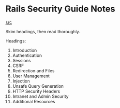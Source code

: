 # Rails Security Guide Notes
[src](https://guides.rubyonrails.org/security.html)

Skim headings, then read thoroughly.

Headings:

1. Introduction
2. Authentication
3. Sessions
4. CSRF
5. Redirection and Files
6. User Management
7. Injection
8. Unsafe Query Generation
9. HTTP Security Headers
10. Intranet and Admin Security
11. Additional Resources


